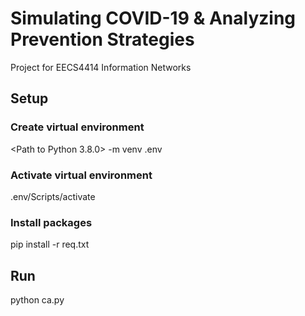 # Simulating COVID-19 & Analyzing Prevention Strategies

Project for EECS4414 Information Networks

## Setup

### Create virtual environment

<Path to Python 3.8.0> -m venv .env

### Activate virtual environment

.env/Scripts/activate

### Install packages

pip install -r req.txt

## Run

python ca.py
